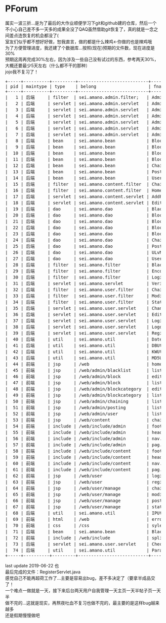 # PForum

属实一波三折...是为了最后的大作业顺便学习下git和github建的仓库，然后一个不小心自己差不多一天多的成果全没了QAQ虽然借助git恢复了，真的就是一念之间差点连恢复的机会都没了(<br>
室友们似乎都不想好好做，恕我直言，做的都是什么辣鸡←你做的也是辣鸡哦<br>
为了方便管理进度，我还建了个数据库...按照(现在)预期的文件数，现在进度是30%<br>
预期这周再完成30%左右，因为涉及一些自己没有试过的东西，参考两天30%，大概还要最少5天左右（什么都不干的那种）<br>
jojo我不复习了！<br>
<pre>
+-----+----------+---------+---------------------------+--------------------------------+------+
| pid | maintype | type    | belong                    | fname                          | done |
+-----+----------+---------+---------------------------+--------------------------------+------+
|   1 | 后端     | filter  | sei.amano.admin.filter;   | AdminFilter.java               |    0 |
|   2 | 后端     | servlet | sei.amano.admin.servlet   | AdminBlackListServlet.java     |    0 |
|   3 | 后端     | servlet | sei.amano.admin.servlet   | AdminBlockCategoryServlet.java |    0 |
|   4 | 后端     | servlet | sei.amano.admin.servlet   | AdminBlockServlet.java         |    0 |
|   5 | 后端     | servlet | sei.amano.admin.servlet   | AdminChainingServlet.java      |    0 |
|   6 | 后端     | servlet | sei.amano.admin.servlet   | AdminServlet.java              |    0 |
|   7 | 后端     | servlet | sei.amano.admin.servlet   | AdminUserServlet.java          |    0 |
|   8 | 后端     | bean    | sei.amano.bean            | Block.java                     |    1 |
|   9 | 后端     | bean    | sei.amano.bean            | BlockCategory.java             |    1 |
|  10 | 后端     | bean    | sei.amano.bean            | BlockCategoryInBlock.java      |    1 |
|  11 | 后端     | bean    | sei.amano.bean            | BlockInBlockCategory.java      |    1 |
|  12 | 后端     | bean    | sei.amano.bean            | Chaining.java                  |    1 |
|  13 | 后端     | bean    | sei.amano.bean            | Posting.java                   |    1 |
|  14 | 后端     | bean    | sei.amano.bean            | User.java                      |    1 |
|  15 | 后端     | filter  | sei.amano.content.filter  | ChainingFilter.java            |    0 |
|  16 | 后端     | filter  | sei.amano.content.filter  | HomeFilter.java                |    0 |
|  17 | 后端     | servlet | sei.amano.content.servlet | AddPostingServlet.java         |    0 |
|  18 | 后端     | servlet | sei.amano.content.servlet | EditPostingServlet.java        |    0 |
|  19 | 后端     | dao     | sei.amano.dao             | BlacklistDAO.java              |    1 |
|  20 | 后端     | dao     | sei.amano.dao             | BlockCategoryDAO.java          |    1 |
|  21 | 后端     | dao     | sei.amano.dao             | BlockCategoryInBlockDAO.java   |    1 |
|  22 | 后端     | dao     | sei.amano.dao             | BlockDAO.java                  |    1 |
|  23 | 后端     | dao     | sei.amano.dao             | BlockInBlockCategoryDAO.java   |    1 |
|  24 | 后端     | dao     | sei.amano.dao             | ChainingDAO.java               |    1 |
|  25 | 后端     | dao     | sei.amano.dao             | PostingDAO.java                |    1 |
|  26 | 后端     | dao     | sei.amano.dao             | ULvNameDAO.java                |    1 |
|  27 | 后端     | dao     | sei.amano.dao             | UserDAO.java                   |    1 |
|  28 | 后端     | filter  | sei.amano.filter          | BlacklistFilter.java           |    1 |
|  29 | 后端     | filter  | sei.amano.filter          | EncodingFilter.java            |    1 |
|  30 | 后端     | filter  | sei.amano.filter          | LoginFilter.java               |    1 |
|  31 | 后端     | servlet | sei.amano.servlet         | VerificationServlet.java       |    0 |
|  32 | 后端     | filter  | sei.amano.user.filter     | ChainingListFilter.java        |    0 |
|  33 | 后端     | filter  | sei.amano.user.filter     | ModifyFilter.java              |    0 |
|  34 | 后端     | filter  | sei.amano.user.filter     | StatusFilter.java              |    0 |
|  35 | 后端     | servlet | sei.amano.user.servlet    | ChangePasswordServlet.java     |    0 |
|  36 | 后端     | servlet | sei.amano.user.servlet    | EditServlet.java               |    0 |
|  37 | 后端     | servlet | sei.amano.user.servlet    | LoginServlet.java              |    1 |
|  38 | 后端     | servlet | sei.amano.user.servlet    | LogoutServlet.java             |    1 |
|  39 | 后端     | servlet | sei.amano.user.servlet    | RegisterServlet.java           |    1 |
|  40 | 后端     | util    | sei.amano.util            | DateUtil.java                  |    1 |
|  41 | 后端     | util    | sei.amano.util            | DBUtil.java                    |    1 |
|  42 | 后端     | util    | sei.amano.util            | KWUtil.java                    |    1 |
|  43 | 后端     | util    | sei.amano.util            | MD5Util.java                   |    1 |
|  44 | 前端     | jsp     | /web                      | home.jsp                       |    0 |
|  45 | 前端     | jsp     | /web/admin/blacklist      | list.jsp                       |    0 |
|  46 | 前端     | jsp     | /web/admin/block          | edit.jsp                       |    0 |
|  47 | 前端     | jsp     | /web/admin/block          | list.jsp                       |    0 |
|  48 | 前端     | jsp     | /web/admin/blockcategory  | edit.jsp                       |    0 |
|  49 | 前端     | jsp     | /web/admin/blockcategory  | list.jsp                       |    0 |
|  50 | 前端     | jsp     | /web/admin/chaining       | list.jsp                       |    0 |
|  51 | 前端     | jsp     | /web/admin/posting        | list.jsp                       |    0 |
|  52 | 前端     | jsp     | /web/admin/user           | list.jsp                       |    0 |
|  53 | 前端     | jsp     | /web/content              | chaining.jsp                   |    0 |
|  54 | 前端     | include | /web/include/admin        | footer.jsp                     |    0 |
|  55 | 前端     | include | /web/include/admin        | header.jsp                     |    0 |
|  56 | 前端     | include | /web/include/admin        | nav.jsp                        |    0 |
|  57 | 前端     | include | /web/include/admin        | pag.jsp                        |    0 |
|  58 | 前端     | include | /web/include/content      | footer.jsp                     |    0 |
|  59 | 前端     | include | /web/include/content      | header.jsp                     |    0 |
|  60 | 前端     | include | /web/include/content      | nav.jsp                        |    0 |
|  61 | 前端     | include | /web/include/content      | pag.jsp                        |    0 |
|  62 | 前端     | jsp     | /web/user                 | login.jsp                      |    1 |
|  63 | 前端     | jsp     | /web/user                 | register.jsp                   |    1 |
|  64 | 前端     | jsp     | /web/user/manage          | chainlist.jsp                  |    0 |
|  65 | 前端     | jsp     | /web/user/manage          | modify.jsp                     |    0 |
|  66 | 前端     | jsp     | /web/user/manage          | postinglist.jsp                |    0 |
|  67 | 前端     | jsp     | /web/user/manage          | status.jsp                     |    0 |
|  68 | 后端     | util    | sei.amano.util            | IPUtil.java                    |    0 |
|  69 | 前端     | html    | /web                      | error.html                     |    1 |
|  70 | 前端     | css     | /css                      | syle.css                       |    0 |
|  71 | 后端     | bean    | sei.amano.bean            | BlackList.java                 |    1 |
|  72 | 前端     | include | /web/include              | splib.jsp                      |    1 |
|  73 | 后端     | servlet | sei.amano.user.servlet    | ChecknameServlet.java          |    1 |
|  74 | 后端     | util    | sei.amano.util            | ParamUtil.java                 |    1 |
+-----+----------+---------+---------------------------+--------------------------------+------+
</pre>
last update 2019-06-22 也<br>
最后完成的文件：RegisterServlet.java<br>
感觉自己不能再超荷工作了...主要是容易出bug，差不多决定了（要拿半成品交了！<br>
一个难点一做就是一天，接下来后台两天用户自我管理一天主页一天半帖子页一天半<br>
做不完的...这就是现实，再熬夜吐血不复习也做不完的，最主要的是这样bug越来越多<br>
还是假期慢慢做吧
